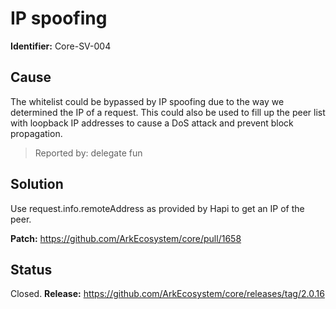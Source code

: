 # IP spoofing
**Identifier:** Core-SV-004

## Cause
The whitelist could be bypassed by IP spoofing due to the way we determined the IP of a request. This could also be used to fill up the peer list with loopback IP addresses to cause a DoS attack and prevent block propagation.

>Reported by: delegate fun

## Solution
Use request.info.remoteAddress as provided by Hapi to get an IP of the peer.

**Patch:** https://github.com/ArkEcosystem/core/pull/1658

## Status
Closed.
**Release:** https://github.com/ArkEcosystem/core/releases/tag/2.0.16


